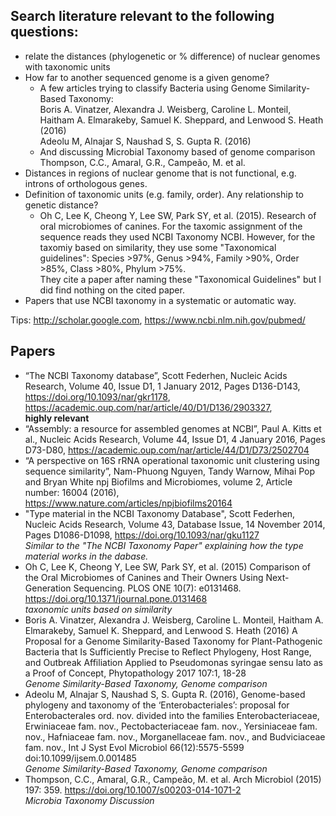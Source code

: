 ## Search literature relevant to the following questions:
 - relate the distances (phylogenetic or % difference) of nuclear genomes with taxonomic units
 - How far to another sequenced genome is a given genome?
   - A few articles trying to classify Bacteria using Genome Similarity-Based Taxonomy:  
     Boris A. Vinatzer, Alexandra J. Weisberg, Caroline L. Monteil, Haitham A. Elmarakeby, Samuel K. Sheppard, and Lenwood S. Heath (2016)  
     Adeolu M, Alnajar S, Naushad S, S. Gupta R. (2016)
   - And discussing Microbial Taxonomy based of genome comparison  
     Thompson, C.C., Amaral, G.R., Campeão, M. et al.
 - Distances in regions of nuclear genome that is not functional, e.g. introns of orthologous genes.
 - Definition of taxonomic units (e.g. family, order). Any relationship to genetic distance?
   - Oh C, Lee K, Cheong Y, Lee SW, Park SY, et al. (2015). Research of oral microbiomes of canines. For the taxomic assignment of the sequence reads they used NCBI Taxonomy NCBI. However, for the taxomiy based on similarity, they use some "Taxonomical guidelines": Species >97%, Genus >94%, Family >90%, Order >85%, Class >80%, Phylum >75%.  
	  They cite a paper after naming these "Taxonomical Guidelines" but I did find nothing on the cited paper.
 - Papers that use NCBI taxonomy in a systematic or automatic way.

Tips: http://scholar.google.com, https://www.ncbi.nlm.nih.gov/pubmed/

## Papers
  - “The NCBI Taxonomy database”, Scott Federhen, Nucleic Acids Research, Volume 40, Issue D1, 1 January 2012, Pages D136-D143, https://doi.org/10.1093/nar/gkr1178, https://academic.oup.com/nar/article/40/D1/D136/2903327,  
__highly relevant__
  - “Assembly: a resource for assembled genomes at NCBI”, Paul A. Kitts et al., Nucleic Acids Research, Volume 44, Issue D1, 4 January 2016, Pages D73-D80, https://academic.oup.com/nar/article/44/D1/D73/2502704
  - “A perspective on 16S rRNA operational taxonomic unit clustering using sequence similarity”, Nam-Phuong Nguyen, Tandy Warnow, Mihai Pop and Bryan White npj Biofilms and Microbiomes, volume 2, Article number: 16004 (2016), https://www.nature.com/articles/npjbiofilms20164
 - "Type material in the NCBI Taxonomy Database", Scott Federhen, Nucleic Acids Research, Volume 43, Database Issue, 14 November 2014, Pages D1086-D1098, https://doi.org/10.1093/nar/gku1127  
   _Similar to the "The NCBI Taxonomy Paper" explaining how the type material works in the dabase._
 - Oh C, Lee K, Cheong Y, Lee SW, Park SY, et al. (2015) Comparison of the Oral Microbiomes of Canines and Their Owners Using Next-Generation Sequencing. PLOS ONE 10(7): e0131468. https://doi.org/10.1371/journal.pone.0131468  
   _taxonomic units based on similarity_
 - Boris A. Vinatzer, Alexandra J. Weisberg, Caroline L. Monteil, Haitham A. Elmarakeby, Samuel K. Sheppard, and Lenwood S. Heath (2016) A Proposal for a Genome Similarity-Based Taxonomy for Plant-Pathogenic Bacteria that Is Sufficiently Precise to Reflect Phylogeny, Host Range, and Outbreak Affiliation Applied to Pseudomonas syringae sensu lato as a Proof of Concept, Phytopathology 2017 107:1, 18-28  
   _Genome Similarity-Based Taxonomy, Genome comparison_
 - Adeolu M, Alnajar S, Naushad S, S. Gupta R. (2016), Genome-based phylogeny and taxonomy of the ‘Enterobacteriales’: proposal for Enterobacterales ord. nov. divided into the families Enterobacteriaceae, Erwiniaceae fam. nov., Pectobacteriaceae fam. nov., Yersiniaceae fam. nov., Hafniaceae fam. nov., Morganellaceae fam. nov., and Budviciaceae fam. nov., Int J Syst Evol Microbiol 66(12):5575-5599 doi:10.1099/ijsem.0.001485  
   _Genome Similarity-Based Taxonomy, Genome comparison_
 - Thompson, C.C., Amaral, G.R., Campeão, M. et al. Arch Microbiol (2015) 197: 359. https://doi.org/10.1007/s00203-014-1071-2  
   _Microbia Taxonomy Discussion_
